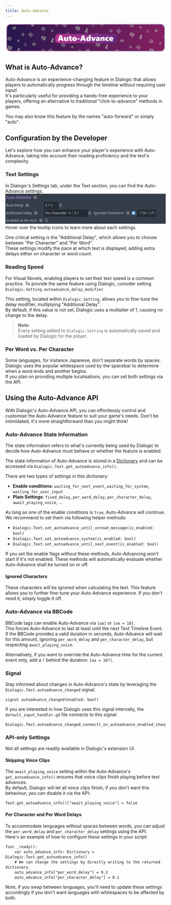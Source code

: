 ```yaml
---
title: Auto-Advance
---
```


![header_getting_started](/media/headers/autoadvance.png)

## What is Auto-Advance?

Auto-Advance is an experience-changing feature in Dialogic that allows players to automatically progress through the timeline without requiring user input!\
It's particularly useful for providing a hands-free experience to your players, offering an alternative to traditional "click-to-advance" methods in games.

You may also know this feature by the names "auto-forward" or simply "auto".

## Configuration by the Developer
Let's explore how you can enhance your player's experience with Auto-Advance, taking into account their reading proficiency and the text's complexity.

### Text Settings
In Dialogic's Settings tab, under the Text section, you can find the Auto-Advance settings.
![header_saving_loading](/media/auto-advance/auto_advance_settings.png)
Hover over the tooltip icons to learn more about each settings.


One critical setting is the "Additional Delay", which allows you to choose between "Per Character" and "Per Word".\
These settings modify the pace at which text is displayed, adding extra delays either on character or word count.

### Reading Speed
For Visual Novels, enabling players to set their text speed is a common practice. To provide the same feature using Dialogic, consider setting `Dialogic.Setting.autoadvance_delay_modifier`.

This setting, located within `Dialogic.Setting`, allows you to fine-tune the delay modifier, multiplying "Additional Delay".\
By default, if this value is not set, Dialogic uses a multiplier of 1, causing no change to the delay.

[comment]: <> (TODO: Add a backlink to the Settings documentation)
> **Note:** \
Every setting added to `Dialogic.Setting` is automatically saved and loaded by Dialogic for the *player*.

### Per Word vs. Per Character
Some languages, for instance Japanese, don't separate words by spaces.\
Dialogic uses the popular whitespace used by the spacebar to determine when a word ends and another begins.\
If you plan on providing multiple localisations, you can set both settings via the API.

## Using the Auto-Advance API
With Dialogic's Auto-Advance API, you can effortlessly control and customise the Auto-Advance feature to suit your game's needs. Don't be intimidated; it's more straightforward than you might think!

### Auto-Advance State Information
The state information refers to what's currently being used by Dialogic to decide how Auto-Advance must behave or whether the feature is enabled.

The state information of Auto-Advance is stored in a [Dictionary](https://docs.godotengine.org/en/stable/classes/class_dictionary.html) and can be accessed via `Dialogic.Text.get_autoadvance_info()`.

There are two types of settings in this dictionary:
- **Enable conditions**: `waiting_for_next_event`, `waiting_for_system`, `waiting_for_user_input`
- **Plain Settings**: `fixed_delay`, `per_word_delay`, `per_character_delay`, `await_playing_voice`, …

As long as one of the enable conditions is `true`, Auto-Advance will continue. We recommend to set them via following helper methods:

- `Dialogic.Text.set_autoadvance_until_unread_message(is_enabled: bool)`
- `Dialogic.Text.set_autoadvance_system(is_enabled: bool)`
- `Dialogic.Text.set_autoadvance_until_next_event(is_enabled: bool)`

If you set the enable flags without these methods, Auto-Advancing *won't* start if it's not enabled.
These methods will automatically evaluate whether Auto-Advance shall be turned on or off.

#### Ignored Characters
These characters will be ignored when calculating the text. This feature allows you to further fine-tune your Auto-Advance experience. If you don't need it, simply toggle it off.


### Auto-Advance via BBCode
BBCode tags can enable Auto-Advance via `[aa]` or `[aa = 10]`.\
This forces Auto-Advance to last at least until the next Text Timeline Event.\
If the BBCode provides a valid duration in seconds, Auto-Advance will wait for this amount, ignoring `per_word_delay` and `per_character_delay`, but respecting `await_playing_voice`.

Alternatively, if you want to override the Auto-Advance time for the current event only, add a `?` behind the duration: `[aa = 10?]`.

### Signal
Stay informed about changes in Auto-Advance's state by leveraging the `Dialogic.Text.autoadvance_changed` signal.

```gdscript
signal autoadvance_changed(enabled: bool)
```

If you are interested in how Dialogic uses this signal internally, the `default_input_handler.gd` file connects to this signal:

```gdscript
Dialogic.Text.autoadvance_changed.connect(_on_autoadvance_enabled_change)
```

### API-only Settings

Not all settings are readily available in Dialogic's extension UI.

#### Skipping Voice Clips

The `await_playing_voice` setting within the Auto-Advance's `get_autoadvance_info()` ensures that voice clips finish playing before text advances.\
By default, Dialogic will let all voice clips finish, if you don't want this behaviour, you can disable it via the API:

```gdscript
Text.get_autoadvance_info()["await_playing_voice"] = false
```

#### Per Character and Per Word Delays
To accommodate languages without spaces between words, you can adjust the `per_word_delay` and `per_character_delay` settings using the API.\
 Here's an example of how to configure these settings in your script:

```gdscript
func _ready():
    var auto_advance_info: Dictionary = Dialogic.Text.get_autoadvance_info()
    # We can change the settings by directly writing to the returned dictionary.
    auto_advance_info["per_word_delay"] = 0.3
    auto_advance_info["per_character_delay"] = 0.1
```

Note, if you swap between languages, you'll need to update these settings accordingly if you don't want languages with whitespaces to be affected by both.
